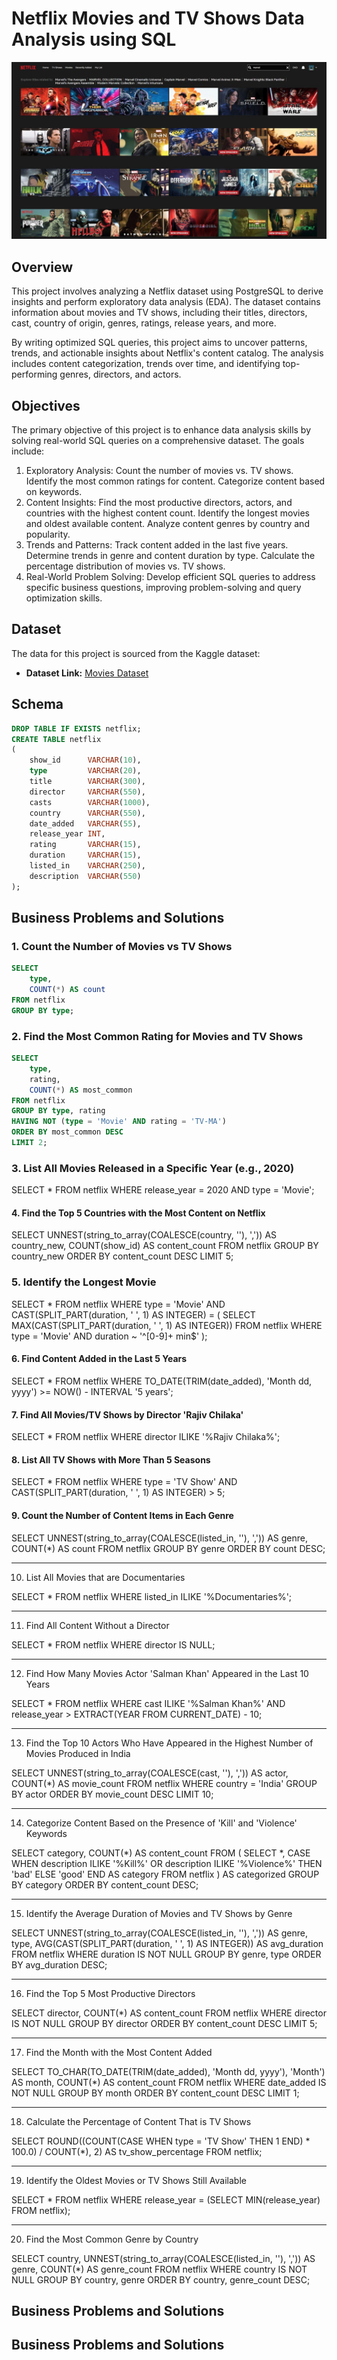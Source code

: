 # Netflix Movies and TV Shows Data Analysis using SQL
![Netflix Logo](https://github.com/dainik-ui/Netflix_sql_project/blob/main/3056129.jpg)

## Overview
This project involves analyzing a Netflix dataset using PostgreSQL to derive insights and perform exploratory data analysis (EDA). The dataset contains information about movies and TV shows, including their titles, directors, cast, country of origin, genres, ratings, release years, and more.

By writing optimized SQL queries, this project aims to uncover patterns, trends, and actionable insights about Netflix's content catalog. The analysis includes content categorization, trends over time, and identifying top-performing genres, directors, and actors.
## Objectives
The primary objective of this project is to enhance data analysis skills by solving real-world SQL queries on a comprehensive dataset. The goals include:
1. Exploratory Analysis:
Count the number of movies vs. TV shows.
Identify the most common ratings for content.
Categorize content based on keywords.
2. Content Insights:
Find the most productive directors, actors, and countries with the highest content count.
Identify the longest movies and oldest available content.
Analyze content genres by country and popularity.
3. Trends and Patterns:
Track content added in the last five years.
Determine trends in genre and content duration by type.
Calculate the percentage distribution of movies vs. TV shows.
4. Real-World Problem Solving:
Develop efficient SQL queries to address specific business questions, improving problem-solving and query optimization skills.
## Dataset

The data for this project is sourced from the Kaggle dataset:

- **Dataset Link:** [Movies Dataset](https://www.kaggle.com/datasets/shivamb/netflix-shows?resource=download)

## Schema

```sql
DROP TABLE IF EXISTS netflix;
CREATE TABLE netflix
(
    show_id      VARCHAR(10),
    type         VARCHAR(20),
    title        VARCHAR(300),
    director     VARCHAR(550),
    casts        VARCHAR(1000),
    country      VARCHAR(550),
    date_added   VARCHAR(55),
    release_year INT,
    rating       VARCHAR(15),
    duration     VARCHAR(15),
    listed_in    VARCHAR(250),
    description  VARCHAR(550)
);
```

## Business Problems and Solutions

### 1. Count the Number of Movies vs TV Shows
```sql
SELECT 
    type, 
    COUNT(*) AS count 
FROM netflix 
GROUP BY type;
```
### 2. Find the Most Common Rating for Movies and TV Shows
```sql
SELECT 
    type, 
    rating, 
    COUNT(*) AS most_common 
FROM netflix 
GROUP BY type, rating 
HAVING NOT (type = 'Movie' AND rating = 'TV-MA') 
ORDER BY most_common DESC 
LIMIT 2;
```
### 3. List All Movies Released in a Specific Year (e.g., 2020)

SELECT * 
FROM netflix 
WHERE release_year = 2020 AND type = 'Movie';
#### 4. Find the Top 5 Countries with the Most Content on Netflix
SELECT 
    UNNEST(string_to_array(COALESCE(country, ''), ',')) AS country_new, 
    COUNT(show_id) AS content_count 
FROM netflix 
GROUP BY country_new 
ORDER BY content_count DESC 
LIMIT 5;
### 5. Identify the Longest Movie
SELECT * 
FROM netflix 
WHERE type = 'Movie' 
  AND CAST(SPLIT_PART(duration, ' ', 1) AS INTEGER) = (
      SELECT MAX(CAST(SPLIT_PART(duration, ' ', 1) AS INTEGER)) 
      FROM netflix 
      WHERE type = 'Movie' AND duration ~ '^[0-9]+ min$'
  );
#### 6. Find Content Added in the Last 5 Years
SELECT * 
FROM netflix 
WHERE TO_DATE(TRIM(date_added), 'Month dd, yyyy') >= NOW() - INTERVAL '5 years';
#### 7. Find All Movies/TV Shows by Director 'Rajiv Chilaka'
SELECT * 
FROM netflix 
WHERE director ILIKE '%Rajiv Chilaka%';
#### 8. List All TV Shows with More Than 5 Seasons
SELECT * 
FROM netflix 
WHERE type = 'TV Show' 
  AND CAST(SPLIT_PART(duration, ' ', 1) AS INTEGER) > 5;
#### 9. Count the Number of Content Items in Each Genre

SELECT 
    UNNEST(string_to_array(COALESCE(listed_in, ''), ',')) AS genre, 
    COUNT(*) AS count 
FROM netflix 
GROUP BY genre 
ORDER BY count DESC;


---

10. List All Movies that are Documentaries

SELECT * 
FROM netflix 
WHERE listed_in ILIKE '%Documentaries%';


---

11. Find All Content Without a Director

SELECT * 
FROM netflix 
WHERE director IS NULL;


---

12. Find How Many Movies Actor 'Salman Khan' Appeared in the Last 10 Years

SELECT * 
FROM netflix 
WHERE cast ILIKE '%Salman Khan%' 
  AND release_year > EXTRACT(YEAR FROM CURRENT_DATE) - 10;


---

13. Find the Top 10 Actors Who Have Appeared in the Highest Number of Movies Produced in India

SELECT 
    UNNEST(string_to_array(COALESCE(cast, ''), ',')) AS actor, 
    COUNT(*) AS movie_count 
FROM netflix 
WHERE country = 'India' 
GROUP BY actor 
ORDER BY movie_count DESC 
LIMIT 10;


---

14. Categorize Content Based on the Presence of 'Kill' and 'Violence' Keywords

SELECT 
    category, 
    COUNT(*) AS content_count 
FROM (
    SELECT *, 
           CASE 
               WHEN description ILIKE '%Kill%' OR description ILIKE '%Violence%' THEN 'bad' 
               ELSE 'good' 
           END AS category 
    FROM netflix
) AS categorized 
GROUP BY category 
ORDER BY content_count DESC;


---

15. Identify the Average Duration of Movies and TV Shows by Genre

SELECT 
    UNNEST(string_to_array(COALESCE(listed_in, ''), ',')) AS genre, 
    type, 
    AVG(CAST(SPLIT_PART(duration, ' ', 1) AS INTEGER)) AS avg_duration 
FROM netflix 
WHERE duration IS NOT NULL 
GROUP BY genre, type 
ORDER BY avg_duration DESC;


---

16. Find the Top 5 Most Productive Directors

SELECT 
    director, 
    COUNT(*) AS content_count 
FROM netflix 
WHERE director IS NOT NULL 
GROUP BY director 
ORDER BY content_count DESC 
LIMIT 5;


---

17. Find the Month with the Most Content Added

SELECT 
    TO_CHAR(TO_DATE(TRIM(date_added), 'Month dd, yyyy'), 'Month') AS month, 
    COUNT(*) AS content_count 
FROM netflix 
WHERE date_added IS NOT NULL 
GROUP BY month 
ORDER BY content_count DESC 
LIMIT 1;


---

18. Calculate the Percentage of Content That is TV Shows

SELECT 
    ROUND((COUNT(CASE WHEN type = 'TV Show' THEN 1 END) * 100.0) / COUNT(*), 2) AS tv_show_percentage 
FROM netflix;


---

19. Identify the Oldest Movies or TV Shows Still Available

SELECT * 
FROM netflix 
WHERE release_year = (SELECT MIN(release_year) FROM netflix);


---

20. Find the Most Common Genre by Country

SELECT 
    country, 
    UNNEST(string_to_array(COALESCE(listed_in, ''), ',')) AS genre, 
    COUNT(*) AS genre_count 
FROM netflix 
WHERE country IS NOT NULL 
GROUP BY country, genre 
ORDER BY country, genre_count DESC;





## Business Problems and Solutions

## Business Problems and Solutions
